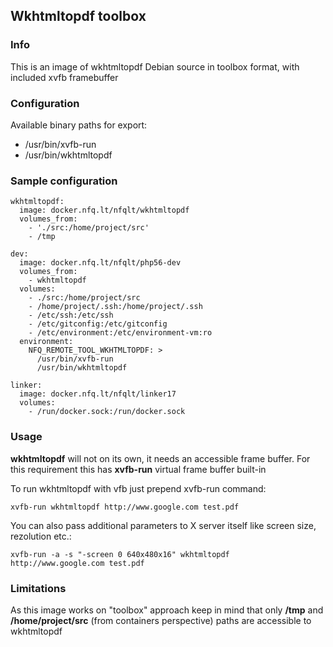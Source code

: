## Wkhtmltopdf toolbox

### Info
This is an image of wkhtmltopdf Debian source in toolbox format, with included xvfb framebuffer

### Configuration
Available binary paths for export:

- /usr/bin/xvfb-run
- /usr/bin/wkhtmltopdf

### Sample configuration
```
wkhtmltopdf:
  image: docker.nfq.lt/nfqlt/wkhtmltopdf
  volumes_from:
    - './src:/home/project/src'
    - /tmp

dev:
  image: docker.nfq.lt/nfqlt/php56-dev
  volumes_from:
    - wkhtmltopdf
  volumes:
    - ./src:/home/project/src
    - /home/project/.ssh:/home/project/.ssh
    - /etc/ssh:/etc/ssh
    - /etc/gitconfig:/etc/gitconfig
    - /etc/environment:/etc/environment-vm:ro
  environment:
    NFQ_REMOTE_TOOL_WKHTMLTOPDF: >
      /usr/bin/xvfb-run
      /usr/bin/wkhtmltopdf

linker:
  image: docker.nfq.lt/nfqlt/linker17
  volumes:
    - /run/docker.sock:/run/docker.sock
```

### Usage
__wkhtmltopdf__ will not on its own, it needs an accessible frame buffer. For this requirement this has __xvfb-run__ virtual frame buffer built-in

To run wkhtmltopdf with vfb just prepend xvfb-run command:
```
xvfb-run wkhtmltopdf http://www.google.com test.pdf
```

You can also pass additional parameters to X server itself like screen size, rezolution etc.:
```
xvfb-run -a -s "-screen 0 640x480x16" wkhtmltopdf http://www.google.com test.pdf
```

### Limitations
As this image works on "toolbox" approach keep in mind that only __/tmp__ and __/home/project/src__ (from containers perspective) paths are accessible to wkhtmltopdf

